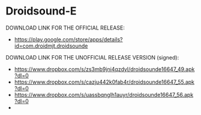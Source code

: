 Droidsound-E 
============

DOWNLOAD LINK FOR THE OFFICIAL RELEASE:

* https://play.google.com/store/apps/details?id=com.droidmjt.droidsounde

DOWNLOAD LINK FOR THE UNOFFICIAL RELEASE VERSION (signed):

* https://www.dropbox.com/s/zs3mb9jni4qzdyl/droidsounde16647_49.apk?dl=0
* https://www.dropbox.com/s/cazju442k0fab4r/droidsounde16647_55.apk?dl=0
* https://www.dropbox.com/s/uassbqnglh1auyr/droidsounde16647_56.apk?dl=0
* 


